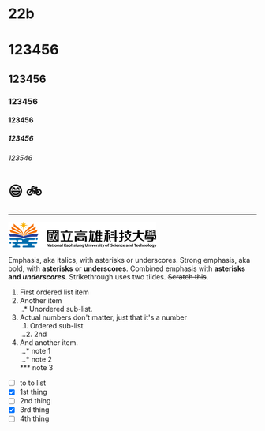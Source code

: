 # 22b
# 123456
## 123456
### 123456
#### 123456
##### 123456
###### 123546

# :smile: :bike:

----

![NKUST](logo.png "NKUST")

Emphasis, aka italics, with asterisks or underscores.
Strong emphasis, aka bold, with **asterisks** or **underscores**.
Combined emphasis with **asterisks and *underscores***.
Strikethrough uses two tildes. ~~Scratch this~~.

1. First ordered list item
2. Another item <br>
..*  Unordered sub-list.
4. Actual numbers don't matter, just that it's a number</br>
..1. Ordered sub-list</br>
...2. 2nd
5. And another item.</br>
...* note 1</br>
...* note 2</br>
***  note 3

- [ ] to to list
- [x] 1st thing
- [ ] 2nd thing
- [x] 3rd thing
- [ ] 4th thing   
